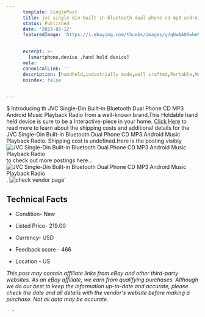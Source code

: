 ```yaml
---
      template: SinglePost
      title: jvc single din built in bluetooth dual phone cd mp3 android music playback radio
      status: Published
      date: '2023-02-12'
      featuredImage: 'https://i.ebayimg.com/thumbs/images/g/qUwAAOSwbeNips2I/s-l225.jpg'
       

      excerpt: >-
        [smartphone,device ,hand held device]
      meta:
      canonicalLink: ''
      description: [handheld,industrially made,well crafted,Portable,Mobile,Compact,Convenient,Lightweight,Maneuverable,Man-portable,Miniature,Carriable,Hand-held,Light,Holdable,Transportable,Mobile device,Pocket-sized,On-the-go,Wireless,Cordless,Compact size,Convenient size, smartphone,device ,hand held device]
      noindex: false
      

---
```

$
      Introducing th JVC Single-Din Built-in Bluetooth Dual Phone CD MP3 Android Music Playback Radio from a well-known brand.This Holdable hand held device is sure to be a Interactive-piece in your home. [Click Here](https://www.ebay.com/itm/165530527157?hash=item268a6365b5%3Ag%3AqUwAAOSwbeNips2I&amdata=enc%3AAQAHAAAA4Bhm3MWWGC0E5LhMx4dqCzCTeb94KMjZirfb22N67or0IsLtx5RotXWR7ojJOIYydJ%2FQalgLZIUzSbBfg7YXqqUPokNkwNj5e1THcDj7VvEeeYozmXKMNsYrpgklnUjmQg7Qf3P6VzvnmwPM%2BFAFTakegjGmqwG0vQ7xIT69GnWdd%2F%2Fx%2F8Sn%2FG%2BOO4U4WbBLS5BfXMreoYm9V6sVNEILIRW76RXoGyAjKz6bLjQFQU7PWBEpPZZxzCP3VEaGSwBb%2FjC8oKv%2B54Aq5RjgZ3I17ZbUm%2Fxx8abWH6U2U%2BBbZzLJ&mkevt=1&mkcid=1&mkrid=711-53200-19255-0&campid=%253CePNCampaignId%253E&customid=%253CreferenceId%253E&toolid=10049) to read more to learn about the shipping costs and additional details for the JVC Single-Din Built-in Bluetooth Dual Phone CD MP3 Android Music Playback Radio. Shipping cost is undefined.Here is the posting visibly ![JVC Single-Din Built-in Bluetooth Dual Phone CD MP3 Android Music Playback Radio](https://i.ebayimg.com/thumbs/images/g/qUwAAOSwbeNips2I/s-l225.jpg) to check out more postings here... ![JVC Single-Din Built-in Bluetooth Dual Phone CD MP3 Android Music Playback Radio](https://i.ebayimg.com/images/g/qUwAAOSwbeNips2I/s-l1200.jpg), ![check vendor page](https://origin-galleryplus.ebayimg.com/ws/web/165530527157_2_0_1/225x225.jpg,https://origin-galleryplus.ebayimg.com/ws/web/165530527157_3_0_1/225x225.jpg,https://origin-galleryplus.ebayimg.com/ws/web/165530527157_4_0_1/225x225.jpg,https://origin-galleryplus.ebayimg.com/ws/web/165530527157_5_0_1/225x225.jpg,https://origin-galleryplus.ebayimg.com/ws/web/165530527157_6_0_1/225x225.jpg,https://origin-galleryplus.ebayimg.com/ws/web/165530527157_7_0_1/225x225.jpg,https://origin-galleryplus.ebayimg.com/ws/web/165530527157_8_0_1/225x225.jpg,https://origin-galleryplus.ebayimg.com/ws/web/165530527157_9_0_1/225x225.jpg,https://origin-galleryplus.ebayimg.com/ws/web/165530527157_10_0_1/225x225.jpg)'

      

 ## Technical Facts 



     
      

 - Condition- New 


      

 - Listed Price- 219.00 


      

 - Currency- USD 


      

 - Feedback score - 466 


      

 - Location - US 


      
      

 *_This post may contain affiliate links from eBay and other third-party websites. As an eBay affiliate, we earn from qualifying purchases. Although we do our best to keep the information up-to-date and accurate, please check the date and all details with the vendor's website before making a purchase. Not all data may be accurate._*




      -
